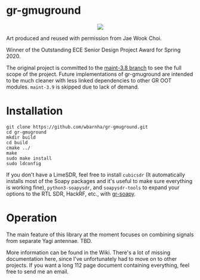 # gr-gmuground
<p align="center">
  <img src=https://user-images.githubusercontent.com/25623043/75652038-193b8600-5c28-11ea-8f26-32cc496427ec.jpg>
</p>
Art produced and reused with permission from Jae Wook Choi.

Winner of the Outstanding ECE Senior Design Project Award for Spring 2020.

The original project is committed to the [maint-3.8 branch](https://github.com/wbarnha/gr-gmuground/tree/maint-3.8) to see the full scope of the project. Future implementations of gr-gmuground are intended to be much cleaner with less linked dependencies to other GR OOT modules. `maint-3.9` is skipped due to lack of demand.

# Installation

```
git clone https://github.com/wbarnha/gr-gmuground.git
cd gr-gmuground
mkdir build
cd build
cmake ../
make
sudo make install
sudo ldconfig
```

If you don't have a LimeSDR, feel free to install `cubicsdr` (It automatically installs most of the Soapy packages and it's useful to make sure everything is working fine), `python3-soapysdr`, and `soapysdr-tools` to expand your options to the RTL SDR, HackRF, etc., with [gr-soapy](https://gitlab.com/librespacefoundation/gr-soapy/).

# Operation

The main feature of this library at the moment focuses on combining signals from separate Yagi antennae. TBD.

More information can be found in the Wiki.
There's a lot of missing documentation here, since I've unfortunately had to move on to other projects. If you want a long 112 page document containing everything, feel free to send me an email.
